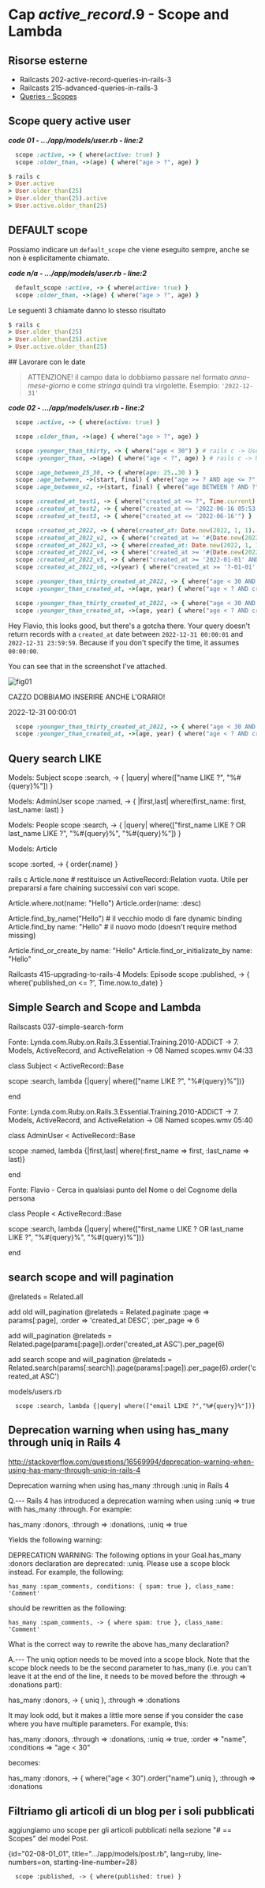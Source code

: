 # <a name="top"></a> Cap *active_record*.9 - Scope and Lambda


## Risorse esterne

- Railcasts 202-active-record-queries-in-rails-3
- Railcasts 215-advanced-queries-in-rails-3
- [Queries - Scopes](https://school.mixandgo.com/targets/232)



## Scope query active user

***code 01 - .../app/models/user.rb - line:2***

```ruby
  scope :active, -> { where(active: true) }
  scope :older_than, ->(age) { where("age > ?", age) }
```

```ruby
$ rails c
> User.active
> User.older_than(25)
> User.older_than(25).active
> User.active.older_than(25)
```


## DEFAULT scope

Possiamo indicare un `default_scope` che viene eseguito sempre, anche se non è esplicitamente chiamato.

***code n/a - .../app/models/user.rb - line:2***

```ruby
  default_scope :active, -> { where(active: true) }
  scope :older_than, ->(age) { where("age > ?", age) }
```

Le seguenti 3 chiamate danno lo stesso risultato

```ruby
$ rails c
> User.older_than(25)
> User.older_than(25).active
> User.active.older_than(25)
```

## Lavorare con le date

> ATTENZIONE!
> il campo data lo dobbiamo passare nel formato *anno-mese-giorno* e come *stringa* quindi tra virgolette.
> Esempio: `'2022-12-31'`

***code 02 - .../app/models/user.rb - line:2***

```ruby
  scope :active, -> { where(active: true) }

  scope :older_than, ->(age) { where("age > ?", age) }

  scope :younger_than_thirty, -> { where("age < 30") } # rails c -> User.younger_than_thirty.first(10)
  scope :younger_than, ->(age) { where("age < ?", age) } # rails c -> User.younger_than(30).first(10)

  scope :age_between_25_30, -> { where(age: 25..30 ) }
  scope :age_between, ->(start, final) { where("age >= ? AND age <= ?", start, final)} # rails c -> User.age_between(25, 30).count
  scope :age_between_v2, ->(start, final) { where("age BETWEEN ? AND ?", start, final)} # rails c -> User.age_between(25, 30).count

  scope :created_at_test1, -> { where("created_at <= ?", Time.current) }
  scope :created_at_test2, -> { where("created_at <= '2022-06-16 05:53:45.789268'") }
  scope :created_at_test3, -> { where("created_at <= '2022-06-16'") }

  scope :created_at_2022, -> { where(created_at: Date.new(2022, 1, 1)...Date.new(2023, 1, 1)) }
  scope :created_at_2022_v2, -> { where("created_at >= '#{Date.new(2022, 1, 1)}' AND created_at < '#{Date.new(2023, 1, 1)}'") }
  scope :created_at_2022_v3, -> { where(created_at: Date.new(2022, 1, 1)..Date.new(2022, 12, 31))}
  scope :created_at_2022_v4, -> { where("created_at >= '#{Date.new(2022, 1, 1)}' AND created_at <= '#{Date.new(2022, 12, 31)}'") }
  scope :created_at_2022_v5, -> { where("created_at >= '2022-01-01' AND created_at <= '2022-12-31'") }
  scope :created_at_2022_v6, ->(year) { where("created_at >= '?-01-01' AND created_at <= '?-12-31'", year, year) } # rails c -> User.created_at_2022_v6(2022)

  scope :younger_than_thirty_created_at_2022, -> { where("age < 30 AND created_at >= '2022-01-01' AND created_at <= '2022-12-31'") } 
  scope :younger_than_created_at, ->(age, year) { where("age < ? AND created_at >= '?-01-01' AND created_at <= '?-12-31'", age, year, year) } # rails c -> User.younger_than_created_at(30, 2022)
```


```ruby
  scope :younger_than_thirty_created_at_2022, -> { where("age < 30 AND created_at >= '2022-01-01' AND created_at <= '2022-12-31'") } 
  scope :younger_than_created_at, ->(age, year) { where("age < ? AND created_at >= '?-01-01' AND created_at <= '?-12-31'", age, year, year) } # rails c -> User.younger_than_created_at(30, 2022)
```

Hey Flavio, this looks good, but there's a gotcha there. Your query doesn't return records with a `created_at` date between `2022-12-31 00:00:01` and `2022-12-31 23:59:59`. Because if you don't specify the time, it assumes `00:00:00`.

You can see that in the screenshot I've attached.

![fig01](https://github.com/flaviobordonidev/leanpubabrandnewcms/blob/master/99-code_references/active_records/09_fig01-error_in_select.png)

CAZZO DOBBIAMO INSERIRE ANCHE L'ORARIO!

2022-12-31 00:00:01
```ruby
  scope :younger_than_thirty_created_at_2022, -> { where("age < 30 AND created_at >= '2022-01-01 00:00:00' AND created_at <= '2022-12-31 23:59:59'") } 
  scope :younger_than_created_at, ->(age, year) { where("age < ? AND created_at >= '?-01-01 00:00:00' AND created_at <= '?-12-31 23:59:59'", age, year, year) } # rails c -> User.younger_than_created_at(30, 2022)
```



## Query search LIKE

Models: Subject
  scope :search, -> { |query| where(["name LIKE ?", "%#{query}%"]) }

Models: AdminUser
  scope :named, -> { |first,last| where(first_name: first, last_name: last) }

Models: People
  scope :search, -> { |query| where(["first_name LIKE ? OR last_name LIKE ?", "%#{query}%", "%#{query}%"]) }

Models: Article

  scope :sorted, -> { order(:name) }

rails c
  Article.none # restituisce un ActiveRecord::Relation vuota. Utile per prepararsi a fare chaining successivi con vari scope.

  Article.where.not(name: "Hello")
  Article.order(name: :desc)

  Article.find_by_name("Hello") # il vecchio modo di fare dynamic binding
  Article.find_by name: "Hello" # il nuovo modo (doesn't require method missing)

  Article.find_or_create_by name: "Hello"
  Article.find_or_initializate_by name: "Hello"

Railcasts 415-upgrading-to-rails-4
Models: Episode
  scope :published, -> { where('published_on <= ?', Time.now.to_date) }



## Simple Search and Scope and Lambda

Railscasts 037-simple-search-form

Fonte: Lynda.com.Ruby.on.Rails.3.Essential.Training.2010-ADDiCT
-> 7. Models, ActiveRecord, and ActiveRelation -> 08 Named scopes.wmv 04:33

class Subject < ActiveRecord::Base

  scope :search, lambda {|query| where(["name LIKE ?", "%#{query}%"])}

end


Fonte: Lynda.com.Ruby.on.Rails.3.Essential.Training.2010-ADDiCT
-> 7. Models, ActiveRecord, and ActiveRelation -> 08 Named scopes.wmv 05:40

class AdminUser < ActiveRecord::Base

  scope :named, lambda {|first,last| where(:first_name => first, :last_name => last)}

end


Fonte: Flavio - Cerca in qualsiasi punto del Nome o del Cognome della persona

class People < ActiveRecord::Base

  scope :search, lambda {|query| where(["first_name LIKE ? OR last_name LIKE ?", "%#{query}%", "%#{query}%"])}

end



## search scope and will pagination

@relateds = Related.all

  add old will_pagination
  @relateds = Related.paginate :page => params[:page], :order => 'created_at DESC', :per_page => 6

add will_pagination
@relateds = Related.page(params[:page]).order('created_at ASC').per_page(6)

add search scope and will_pagination
@relateds = Related.search(params[:search]).page(params[:page]).per_page(6).order('created_at ASC')


models/users.rb
~~~~~~~~
  scope :search, lambda {|query| where(["email LIKE ?","%#{query}%"])}
~~~~~~~~


## Deprecation warning when using has_many through uniq in Rails 4

http://stackoverflow.com/questions/16569994/deprecation-warning-when-using-has-many-through-uniq-in-rails-4

Deprecation warning when using has_many :through :uniq in Rails 4

Q.---
Rails 4 has introduced a deprecation warning when using :uniq => true with has_many :through. For example:

has_many :donors, :through => :donations, :uniq => true

Yields the following warning:

DEPRECATION WARNING: The following options in your Goal.has_many :donors declaration are deprecated: :uniq. Please use a scope block instead. For example, the following:

    has_many :spam_comments, conditions: { spam: true }, class_name: 'Comment'

should be rewritten as the following:

    has_many :spam_comments, -> { where spam: true }, class_name: 'Comment'

What is the correct way to rewrite the above has_many declaration?

A.---
The uniq option needs to be moved into a scope block. Note that the scope block needs to be the second parameter to has_many (i.e. you can't leave it at the end of the line, it needs to be moved before the :through => :donations part):

has_many :donors, -> { uniq }, :through => :donations

It may look odd, but it makes a little more sense if you consider the case where you have multiple parameters. For example, this:

has_many :donors, :through => :donations, :uniq => true, :order => "name", :conditions => "age < 30"

becomes:

has_many :donors, -> { where("age < 30").order("name").uniq }, :through => :donations




## Filtriamo gli articoli di un blog per i soli pubblicati

aggiungiamo uno scope per gli articoli pubblicati nella sezione "# == Scopes" del model Post.

{id="02-08-01_01", title=".../app/models/post.rb", lang=ruby, line-numbers=on, starting-line-number=28}
~~~~~~~~
  scope :published, -> { where(published: true) }
~~~~~~~~